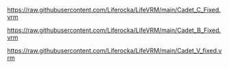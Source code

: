 
https://raw.githubusercontent.com/Liferocka/LifeVRM/main/Cadet_C_Fixed.vrm

https://raw.githubusercontent.com/Liferocka/LifeVRM/main/Cadet_B_Fixed.vrm

https://raw.githubusercontent.com/Liferocka/LifeVRM/main/Cadet_V_fixed.vrm

